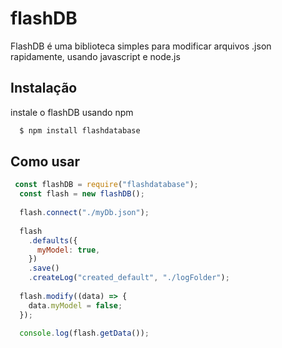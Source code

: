 # flashDB
FlashDB é uma biblioteca simples para modificar arquivos .json rapidamente, usando javascript e node.js

## Instalação

instale o flashDB usando npm

```bash
  $ npm install flashdatabase
```

## Como usar

```js
 const flashDB = require("flashdatabase");
  const flash = new flashDB();
  
  flash.connect("./myDb.json");
  
  flash
    .defaults({
      myModel: true,
    })
    .save()
    .createLog("created_default", "./logFolder");
  
  flash.modify((data) => {
    data.myModel = false;
  });
  
  console.log(flash.getData());
```
    
